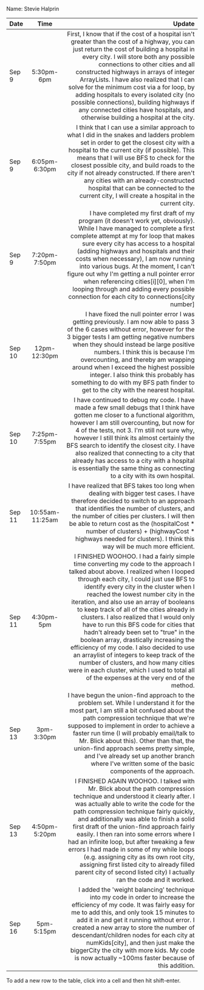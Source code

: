 Name: Stevie Halprin

| Date   |      Time       |                                                                                                                                                                                                                                                                                                                                                                                                                                                                                                                                                                                                                                                                                                                                                           Update |
|:-------|:---------------:|-----------------------------------------------------------------------------------------------------------------------------------------------------------------------------------------------------------------------------------------------------------------------------------------------------------------------------------------------------------------------------------------------------------------------------------------------------------------------------------------------------------------------------------------------------------------------------------------------------------------------------------------------------------------------------------------------------------------------------------------------------------------:|
| Sep 9  |   5:30pm-6pm    |                                                                                                                                                                                                                     First, I know that if the cost of a hospital isn't greater than the cost of a highway, you can just return the cost of building a hospital in every city. I will store both any possible connections to other cities and all constructed highways in arrays of integer ArrayLists. I have also realized that I can solve for the minimum cost via a for loop, by adding hospitals to every isolated city (no possible connections), building highways if any connected cities have hospitals, and otherwise building a hospital at the city. |
| Sep 9  |  6:05pm-6:30pm  |                                                                                                                                                                                                                                                                                        I think that I can use a similar approach to what I did in the snakes and ladders problem set in order to get the closest city with a hospital to the current city (if possible). This means that I will use BFS to check for the closest possible city, and build roads to the city if not already constructed. If there aren't any cities with an already-constructed hospital that can be connected to the current city, I will create a hospital in the current city. |
| Sep 9  |  7:20pm-7:50pm  |                                                                                                                                                                                                                                   I have completed my first draft of my program (it doesn't work yet, obviously). While I have managed to complete a first complete attempt at my for loop that makes sure every city has access to a hospital (adding highways and hospitals and their costs when necessary), I am now running into various bugs. At the moment, I can't figure out why I'm getting a null pointer error when referencing cities[i][0], when I'm looping through and adding every possible connection for each city to connections[city number] |
| Sep 10 |  12pm-12:30pm   |                                                                                                                                                                                                                                                                                   I have fixed the null pointer error I was getting previously. I am now able to pass 3 of the 6 cases without error, however for the 3 bigger tests I am getting negative numbers when they should instead be large positive numbers. I think this is because I'm overcounting, and thereby am wrapping around when I exceed the highest possible integer. I also think this probably has something to do with my BFS path finder to get to the city with the nearest hospital. |
| Sep 10 |  7:25pm-7:55pm  |                                                                                                                                                                                                                                                                I have continued to debug my code. I have made a few small debugs that I think have gotten me closer to a functional algorithm, however I am still overcounting, but now for 4 of the tests, not 3. I'm still not sure why, however I still think its almost certainly the BFS search to identify the closest city. I have also realized that connecting to a city that already has access to a city with a hospital is essentially the same thing as connecting to a city with its own hospital. |
| Sep 11 | 10:55am-11:25am |                                                                                                                                                                                                                                                                                                                                                                        I have realized that BFS takes too long when dealing with bigger test cases. I have therefore decided to switch to an approach that identifies the number of clusters, and the number of cities per clusters. I will then be able to return cost as the (hospitalCost * number of clusters) + (highwayCost * highways needed for clusters). I think this way will be much more efficient. |
| Sep 11 |   4:30pm-5pm    | I FINISHED WOOHOO. I had a fairly simple time converting my code to the approach I talked about above. I realized when I looped through each city, I could just use BFS to identify every city in the cluster when I reached the lowest number city in the iteration, and also use an array of booleans to keep track of all of the cities already in clusters. I also realized that I would only have to run this BFS code for cities that hadn't already been set to "true" in the boolean array, drastically increasing the efficiency of my code. I also decided to use an arraylist of integers to keep track of the number of clusters, and how many cities were in each cluster, which I used to total all of the expenses at the very end of the method. |
| Sep 13 |   3pm-3:30pm    |                                                                                                                                                                                                                                                                                              I have begun the union-find approach to the problem set. While I understand it for the most part, I am still a bit confused about the path compression technique that we're supposed to implement in order to achieve a faster run time (I will probably email/talk to Mr. Blick about this). Other than that, the union-find approach seems pretty simple, and I've already set up another branch where I've written some of the basic components of the approach. |
| Sep 13 |  4:50pm-5:20pm  |                                                                                                                                              I FINISHED AGAIN WOOHOO. I talked with Mr. Blick about the path compression technique and understood it clearly after. I was actually able to write the code for the path compression technique fairly quickly, and additionally was able to finish a solid first draft of the union-find approach fairly easily. I then ran into some errors where I had an infinite loop, but after tweaking a few errors I had made in some of my while loops (e.g. assigning city as its own root city, assigning first listed city to already filled parent city of second listed city) I actually ran the code and it worked. |
| Sep 16 |   5pm-5:15pm    |                                                                                                                                                                                                                                                                                                           I added the 'weight balancing' technique into my code in order to increase the efficiency of my code. It was fairly easy for me to add this, and only took 15 minutes to add it in and get it running without error. I created a new array to store the number of descendant/children nodes for each city at numKids[city], and then just make the biggerCity the city with more kids. My code is now actually ~100ms faster because of this addition. |


To add a new row to the table, click into a cell and then hit shift-enter.